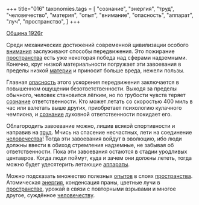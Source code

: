 +++
title="016"
taxonomies.tags = [
 "сознание",
 "энергия",
 "труд",
 "человечество",
 "материя",
 "опыт",
 "внимание",
 "опасность",
 "аппарат",
 "луч",
 "пространство",
]
+++

[Община 1926г](/agni/1926)

Среди механических достижений современной цивилизации особого [внимания](/tags/внимание) заслуживают способы передвижения. Это пожирание [пространства](/tags/пространство) есть уже некоторая победа над сферами надземными. Конечно, круг низкой материальности погружает эти завоевания в пределы низкой [материи](/tags/материя) и приносит больше вреда, нежели пользы.    

Главная [опасность](/tags/опасность) этого ускорения передвижения заключается в повышенном ощущении безответственности. Выходя за пределы обычного, человек становится лёгким, но по грубости чувств теряет [сознание](/tags/сознание) ответственности. Кто может летать со скоростью 400 миль в час или взлетать выше других, приобретает психологию кулачного чемпиона, и [сознание](/tags/сознание) духовной ответственности покидает его.   

Облагородить завоевание можно, лишив всякой спортивности и направив на [труд](/tags/труд). Мчись на спасение несчастных, лети на соединение [человечества](/tags/человечество)! Тогда эти завоевания войдут в эволюцию, ибо люди должны ввести в обиход стремления надземные, не забывая об ответственности. Пока эти завоевания остаются в стадии уродливых центавров. Когда люди поймут, куда и зачем они должны лететь, тогда можно будет удесятерить летающие [аппараты](/tags/аппарат).   

Можно подсказать множество полезных [опытов](/tags/опыт) в слоях [пространства](/tags/пространство). Атомическая [энергия](/tags/энергия), конденсация праны, цветные лучи в [пространстве](/tags/пространство), урожай в связи с повторными взрывами и многое другое, суждённое [человечеству](/tags/человечество).   

